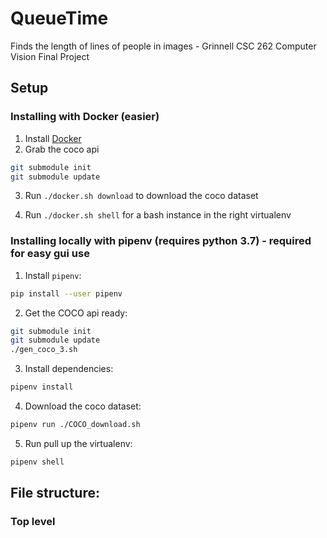 # QueueTime
Finds the length of lines of people in images - Grinnell CSC 262 Computer Vision Final Project

## Setup
### Installing with Docker (easier)
1. Install [Docker](https://www.docker.com/get-started)
2. Grab the coco api

```bash
git submodule init
git submodule update
```

3. Run `./docker.sh download` to download the coco dataset

4. Run `./docker.sh shell` for a bash instance in the right virtualenv

### Installing locally with pipenv (requires python 3.7) - required for easy gui use
1. Install `pipenv`:
```bash
pip install --user pipenv
```

2. Get the COCO api ready:

```bash
git submodule init
git submodule update
./gen_coco_3.sh
```

3. Install dependencies:

```bash
pipenv install
```

4. Download the coco dataset:

```bash
pipenv run ./COCO_download.sh
```

5. Run pull up the virtualenv:

```bash
pipenv shell
```

## File structure:
### Top level
